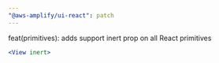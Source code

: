 ```yaml
---
"@aws-amplify/ui-react": patch
---
```


feat(primitives): adds support inert prop on all React primitives

```jsx
<View inert>
```
